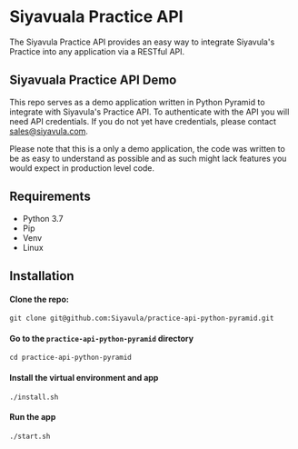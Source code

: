 # Siyavuala Practice API
The Siyavula Practice API provides an easy way to integrate Siyavula's Practice into any application via a RESTful API.

## Siyavuala Practice API Demo
This repo serves as a demo application written in Python Pyramid to integrate with Siyavula's Practice API.  To authenticate with the API you will need API credentials.  If you do not yet have credentials, please contact sales@siyavula.com.

Please note that this is a only a demo application, the code was written to be as easy to understand as possible and as such might lack features you would expect in production level code.

## Requirements
* Python 3.7
* Pip
* Venv
* Linux

## Installation
#### Clone the repo:
    git clone git@github.com:Siyavula/practice-api-python-pyramid.git
#### Go to the `practice-api-python-pyramid` directory
    cd practice-api-python-pyramid
#### Install the virtual environment and app
    ./install.sh
#### Run the app
    ./start.sh
